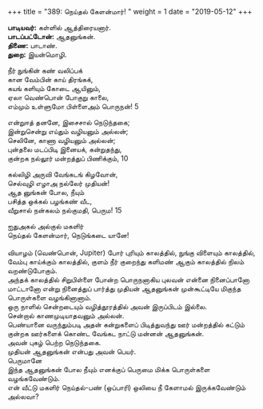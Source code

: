 ﻿+++
title = "389: நெய்தல் கேளன்மார்!  "
weight = 1
date = "2019-05-12"
+++

**பாடியவர்:** கள்ளில் ஆத்திரையனார்.  
**பாடப்பட்டோன்:** ஆதனுங்கன்.  
**திணை:** பாடாண்.  
**துறை:** இயன்மொழி.  
  
நீர் நுங்கின் கண் வலிப்பக்  
கான வேம்பின் காய் திரங்கக்,  
கயங் களியும் கோடை ஆயினும்,  
ஏலா வெண்பொன் போகுறு காலை,  
எம்மும் உள்ளுமோ பிள்ளைஅம் பொருநன்! 5  
  
என்றுஈத் தனனே, இசைசால் நெடுந்தகை;  
இன்றுசென்று எய்தும் வழியனும் அல்லன்;  
செலினே, காணா வழியனும் அல்லன்;  
புன்தலை மடப்பிடி இனையக், கன்றுதந்து,  
குன்றக நல்லூர் மன்றத்துப் பிணிக்கும், 10  
  
கல்லிழி அருவி வேங்கடங் கிழவோன்,  
செல்வுழி எழாஅ நல்லேர் முதியன்!  
ஆத னுங்கன் போல, நீயும்  
பசித்த ஒக்கல் பழங்கண் வீட,  
வீறுசால் நன்கலம் நல்குமதி, பெரும! 15  
  
ஐதுஅகல் அல்குல் மகளிர்  
நெய்தல் கேளன்மார், நெடுங்கடை யானே!  
   
வியாழம் (வெண்பொன், Jupiter) போர் புரியும் காலத்தில், நுங்கு விளையும் காலத்தில், வேம்பு காய்க்கும் காலத்தில், குளம் நீர் குறைந்து களிமண் ஆகும் காலத்தில் நிலம் வறண்டுபோகும்.  
அந்தக் காலத்தில் சிறுபிள்ளை போன்ற பொருநனாகிய புலவன் என்னை நினைப்பானோ மாட்டானோ என்று நினைத்துப் பார்த்து முதியன் ஆதனுங்கன் முன்கூட்டியே மிகுந்த பொருள்களை வழங்கினானாம்.  
ஒரு நாளில் சென்றடையும் வழித்தூரத்தில் அவன் இருப்பிடம் இல்லை.  
சென்றால் காணமுடியாதவனும் அல்லன்.  
பெண்யானை வருந்தும்படி அதன் கன்றுகளைப் பிடித்துவந்து ஊர் மன்றத்தில் கட்டும் குன்றக ஊர்களைக் கொண்ட வேங்கட நாட்டு மன்னன் ஆதனுங்கன்.  
அவன் புகழ் பெற்ற நெடுந்தகை.  
முதியன் ஆதனுங்கன் என்பது அவன் பெயர்.  
பெருமானே  
இந்த ஆதனுங்கன் போல நீயும் எனக்குப் பெருமை மிக்க பொருள்களை வழங்கவேண்டும்.  
என் வீட்டு மகளிர் நெய்தல்-பண் (ஒப்பாரி) ஒலியை நீ கேளாமல் இருக்கவேண்டும் அல்லவா?  
